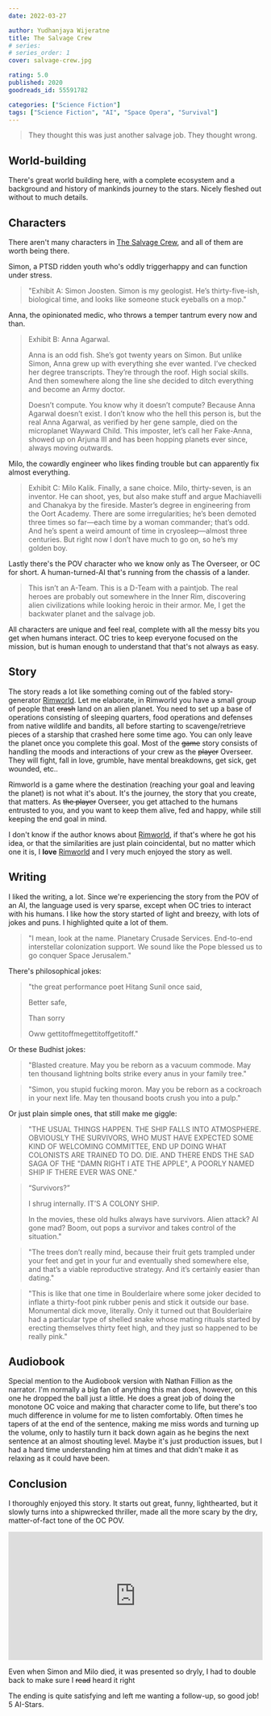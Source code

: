 ```yaml
---
date: 2022-03-27

author: Yudhanjaya Wijeratne
title: The Salvage Crew
# series: 
# series_order: 1
cover: salvage-crew.jpg

rating: 5.0
published: 2020
goodreads_id: 55591782

categories: ["Science Fiction"]
tags: ["Science Fiction", "AI", "Space Opera", "Survival"]
---
```


> They thought this was just another salvage job. They thought wrong.

<!--more-->

## World-building

There's great world building here, with a complete ecosystem and a background and history of mankinds journey to the stars. Nicely fleshed out without to much details.

## Characters

There aren't many characters in [The Salvage Crew](), and all of them are worth being there.

Simon, a PTSD ridden youth who's oddly triggerhappy and can function under stress.

> "Exhibit A: Simon Joosten. Simon is my geologist. He’s thirty-five-ish, biological time, and looks like someone stuck eyeballs on a mop."

Anna, the opinionated medic, who throws a temper tantrum every now and than.

> Exhibit B: Anna Agarwal.
>
> Anna is an odd fish. She’s got twenty years on Simon. But unlike Simon, Anna grew up with everything she ever wanted. I’ve checked her degree transcripts. They’re through the roof. High social skills. And then somewhere along the line she decided to ditch everything and become an Army doctor.
>
> Doesn’t compute. You know why it doesn’t compute? Because Anna Agarwal doesn’t exist. I don’t know who the hell this person is, but the real Anna Agarwal, as verified by her gene sample, died on the microplanet Wayward Child. This imposter, let’s call her Fake-Anna, showed up on Arjuna III and has been hopping planets ever since, always moving outwards.

Milo, the cowardly engineer who likes finding trouble but can apparently fix almost everything.

> Exhibit C: Milo Kalik. Finally, a sane choice. Milo, thirty-seven, is an inventor. He can shoot, yes, but also make stuff and argue Machiavelli and Chanakya by the fireside. Master’s degree in engineering from the Oort Academy. There are some irregularities; he’s been demoted three times so far—each time by a woman commander; that’s odd. And he’s spent a weird amount of time in cryosleep—almost three centuries. But right now I don’t have much to go on, so he’s my golden boy.

Lastly there's the POV character who we know only as The Overseer, or OC for short. A human-turned-AI that's running from the chassis of a lander.

> This isn’t an A-Team. This is a D-Team with a paintjob. The real heroes are probably out somewhere in the Inner Rim, discovering alien civilizations while looking heroic in their armor. Me, I get the backwater planet and the salvage job.

All characters are unique and feel real, complete with all the messy bits you get when humans interact. OC tries to keep everyone focused on the mission, but is human enough to understand that that's not always as easy.

## Story

The story reads a lot like something coming out of the fabled story-generator [Rimworld](https://rimworldgame.com). Let me elaborate, in Rimworld you have a small group of people that ~~crash~~ land on an alien planet. You need to set up a base of operations consisting of sleeping quarters, food operations and defenses from native wildlife and bandits, all before starting to scavenge/retrieve pieces of a starship that crashed here some time ago. You can only leave the planet once you complete this goal. Most of the ~~game~~ story consists of handling the moods and interactions of your crew as the ~~player~~ Overseer. They will fight, fall in love, grumble, have mental breakdowns, get sick, get wounded, etc..

Rimworld is a game where the destination (reaching your goal and leaving the planet) is not what it's about. It's the journey, the story that you create, that matters. As ~~the player~~ Overseer, you get attached to the humans entrusted to you, and you want to keep them alive, fed and happy, while still keeping the end goal in mind.

I don't know if the author knows about [Rimworld](https://rimworldgame.com), if that's where he got his idea, or that the similarities are just plain coincidental, but no matter which one it is, I **love** [Rimworld](https://rimworldgame.com) and I very much enjoyed the story as well.

## Writing

I liked the writing, a lot. Since we're experiencing the story from the POV of an AI, the language used is very sparse, except when OC tries to interact with his humans. I like how the story started of light and breezy, with lots of jokes and puns. I highlighted quite a lot of them.

> "I mean, look at the name. Planetary Crusade Services. End-to-end interstellar colonization support. We sound like the Pope blessed us to go conquer Space Jerusalem."

There's philosophical jokes:

> "the great performance poet Hitang Sunil once said,
>
> Better safe,
>
> Than sorry
>
> Oww gettitoffmegettitoffgetitoff."

Or these Budhist jokes:

> "Blasted creature. May you be reborn as a vacuum commode. May ten thousand lightning bolts strike every anus in your family tree."

> "Simon, you stupid fucking moron. May you be reborn as a cockroach in your next life. May ten thousand boots crush you into a pulp."

Or just plain simple ones, that still make me giggle:

> "THE USUAL THINGS HAPPEN. THE SHIP FALLS INTO ATMOSPHERE. OBVIOUSLY THE SURVIVORS, WHO MUST HAVE EXPECTED SOME KIND OF WELCOMING COMMITTEE, END UP DOING WHAT COLONISTS ARE TRAINED TO DO. DIE. AND THERE ENDS THE SAD SAGA OF THE "DAMN RIGHT I ATE THE APPLE", A POORLY NAMED SHIP IF THERE EVER WAS ONE."

> “Survivors?”
>
> I shrug internally. IT’S A COLONY SHIP.
>
> In the movies, these old hulks always have survivors. Alien attack? AI gone mad? Boom, out pops a survivor and takes control of the situation."

> "The trees don’t really mind, because their fruit gets trampled under your feet and get in your fur and eventually shed somewhere else, and that’s a viable reproductive strategy. And it’s certainly easier than dating."

> "This is like that one time in Boulderlaire where some joker decided to inflate a thirty-foot pink rubber penis and stick it outside our base. Monumental dick move, literally. Only it turned out that Boulderlaire had a particular type of shelled snake whose mating rituals started by erecting themselves thirty feet high, and they just so happened to be really pink."

## Audiobook

Special mention to the Audiobook version with Nathan Fillion as the narrator. I'm normally a big fan of anything this man does, however, on this one he dropped the ball just a little. He does a great job of doing the monotone OC voice and making that character come to life, but there's too much difference in volume for me to listen comfortably. Often times he tapers of at the end of the sentence, making me miss words and turning up the volume, only to hastily turn it back down again as he begins the next sentence at an almost shouting level. Maybe it's just production issues, but I had a hard time understanding him at times and that didn't make it as relaxing as it could have been.

## Conclusion

I thoroughly enjoyed this story. It starts out great, funny, lighthearted, but it slowly turns into a shipwrecked thriller, made all the more scary by the dry, matter-of-fact tone of the OC POV.

<div style='position:relative; padding-bottom:calc(41.67% + 44px)'><iframe src='https://gfycat.com/ifr/HastyRareAdder' frameborder='0' scrolling='no' width='100%' height='100%' style='position:absolute;top:0;left:0;' allowfullscreen></iframe></div>

Even when Simon and Milo died, it was presented so dryly, I had to double back to make sure I ~~read~~ heard it right

The ending is quite satisfying and left me wanting a follow-up, so good job! 5 AI-Stars.
